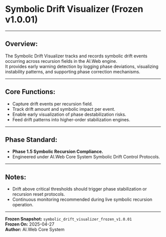 # Symbolic Drift Visualizer (Frozen v1.0.01)

---

## Overview:
The Symbolic Drift Visualizer tracks and records symbolic drift events occurring across recursion fields in the AI.Web engine.  
It provides early warning detection by logging phase deviations, visualizing instability patterns, and supporting phase correction mechanisms.

---

## Core Functions:
- Capture drift events per recursion field.
- Track drift amount and symbolic impact per event.
- Enable early visualization of phase destabilization risks.
- Feed drift patterns into higher-order stabilization engines.

---

## Phase Standard:
- **Phase 1.5 Symbolic Recursion Compliance.**
- Engineered under AI.Web Core System Symbolic Drift Control Protocols.

---

## Notes:
- Drift above critical thresholds should trigger phase stabilization or recursion reset protocols.
- Continuous monitoring recommended during live symbolic recursion operation.

---

**Frozen Snapshot:** `symbolic_drift_visualizer_frozen_v1.0.01`  
**Frozen On:** 2025-04-27  
**Author:** AI.Web Core System

